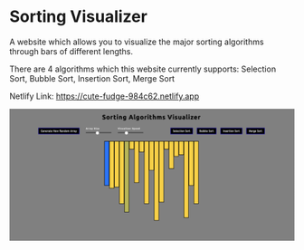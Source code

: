 # Sorting Visualizer

A website which allows you to visualize the major sorting algorithms through bars of different lengths.

There are 4 algorithms which this website currently supports: Selection Sort, Bubble Sort, Insertion Sort, Merge Sort

Netlify Link: https://cute-fudge-984c62.netlify.app


![alt text](https://github.com/pujithvi/Sorting-Visualizer/blob/main/sortingvis.png?raw=true)

